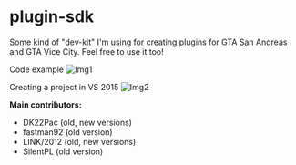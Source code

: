 # plugin-sdk

Some kind of "dev-kit" I'm using for creating plugins for GTA San Andreas and GTA Vice City.
Feel free to use it too!

Code example
![Img1](http://i.imgur.com/KcAcyQi.png)

Creating a project in VS 2015
![Img2](http://i.imgur.com/IvCu70y.png)

**Main contributors:**
- DK22Pac (old, new versions)
- fastman92 (old version)
- LINK/2012 (old, new versions)
- SilentPL (old version)